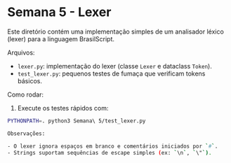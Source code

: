 Semana 5 - Lexer
=================

Este diretório contém uma implementação simples de um analisador léxico (lexer)
para a linguagem BrasilScript.

Arquivos:

- `lexer.py`: implementação do lexer (classe `Lexer` e dataclass `Token`).
- `test_lexer.py`: pequenos testes de fumaça que verificam tokens básicos.

Como rodar:

1. Execute os testes rápidos com:

```bash
PYTHONPATH=. python3 Semana\ 5/test_lexer.py

Observações:

- O lexer ignora espaços em branco e comentários iniciados por `#`.
- Strings suportam sequências de escape simples (ex: `\n`, `\"`).
